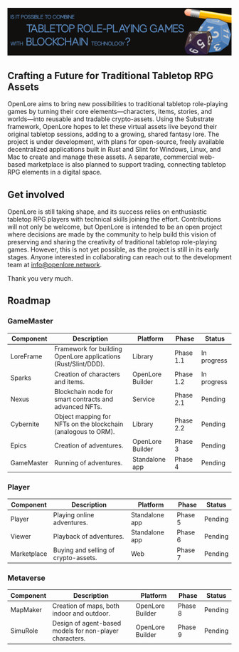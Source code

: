 ![OpenLore Banner](../images/banner.png)

## Crafting a Future for Traditional Tabletop RPG Assets

OpenLore aims to bring new possibilities to traditional tabletop role-playing games by turning their core elements—characters, items, stories, and worlds—into reusable and tradable crypto-assets. Using the Substrate framework, OpenLore hopes to let these virtual assets live beyond their original tabletop sessions, adding to a growing, shared fantasy lore. The project is under development, with plans for open-source, freely available decentralized applications built in Rust and Slint for Windows, Linux, and Mac to create and manage these assets. A separate, commercial web-based marketplace is also planned to support trading, connecting tabletop RPG elements in a digital space.

## Get involved

OpenLore is still taking shape, and its success relies on enthusiastic tabletop RPG players with technical skills joining the effort. Contributions will not only be welcome, but OpenLore is intended to be an open project where decisions are made by the community to help build this vision of preserving and sharing the creativity of traditional tabletop role-playing games. However, this is not yet possible, as the project is still in its early stages. Anyone interested in collaborating can reach out to the development team at info@openlore.network.

Thank you very much.

## Roadmap

### GameMaster

| Component     | Description                                                    | Platform            | Phase     | Status      |
|---------------|----------------------------------------------------------------|---------------------|-----------|-------------|
| LoreFrame     | Framework for building OpenLore applications (Rust/Slint/DDD). | Library             | Phase 1.1 | In progress |
| Sparks        | Creation of characters and items.                              | OpenLore Builder    | Phase 1.2 | In progress |
| Nexus         | Blockchain node for smart contracts and advanced NFTs.         | Service             | Phase 2.1 | Pending     |
| Cybernite     | Object mapping for NFTs on the blockchain (analogous to ORM).  | Library             | Phase 2.2 | Pending     |
| Epics         | Creation of adventures.                                        | OpenLore Builder    | Phase 3   | Pending     |
| GameMaster    | Running of adventures.                                         | Standalone app      | Phase 4   | Pending     |

### Player

| Component     | Description                                                  | Platform            | Phase   | Status      |
|---------------|--------------------------------------------------------------|---------------------|---------|-------------|
| Player        | Playing online adventures.                                   | Standalone app      | Phase 5 | Pending     |
| Viewer        | Playback of adventures.                                      | Standalone app      | Phase 6 | Pending     |
| Marketplace   | Buying and selling of crypto-assets.                         | Web                 | Phase 7 | Pending     |

### Metaverse

| Component     | Description                                                  | Platform            | Phase   | Status      |
|---------------|--------------------------------------------------------------|---------------------|---------|-------------|
| MapMaker      | Creation of maps, both indoor and outdoor.                   | OpenLore Builder    | Phase 8 | Pending     |
| SimuRole      | Design of agent-based models for non-player characters.      | OpenLore Builder    | Phase 9 | Pending     |

